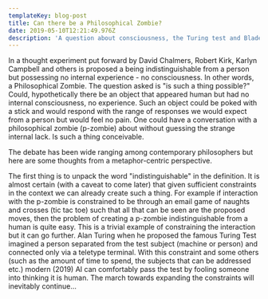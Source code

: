 ```yaml
---
templateKey: blog-post
title: Can there be a Philosophical Zombie?
date: 2019-05-10T12:21:49.976Z
description: 'A question about consciousness, the Turing test and Blade Runner.'
---
```


In a thought experiment put forward by David Chalmers, Robert Kirk, Karlyn Campbell and others is proposed a being indistinguishable from a person but possessing no internal experience - no consciousness.  In other words, a Philosophical Zombie.   The question asked is "is such a thing possible?"  Could, hypothetically there be an object that appeared human but had no internal consciousness, no experience.  Such an object could be poked with a stick and would respond with the range of responses we would expect from a person but would feel no pain.  One could have a conversation with a philosophical zombie (p-zombie) about without guessing the strange internal lack.  Is such a thing conceivable.

The debate has been wide ranging among contemporary philosophers but here are some thoughts from a metaphor-centric perspective.

The first thing is to unpack the word "indistinguishable" in the definition.  It is almost certain (with a caveat to come later) that given sufficient constraints in the context we can already create such a thing.  For example if interaction with the p-zombie is constrained to be through an email game of naughts and crosses (tic tac toe) such that all that can be seen are the proposed moves, then the problem of creating a p-zombie indistinguishable from a human is quite easy.  This is a trivial example of constraining the interaction but it can go further.  Alan Turing when he proposed the famous Turing Test imagined a person separated from the test subject (machine or person) and connected only via a teletype terminal.    With this constraint and some others (such as the amount of time to spend, the subjects that can be addressed etc.) modern (2019) AI can comfortably pass the test by fooling someone into thinking it is human.  The march towards expanding the constraints will inevitably continue...
